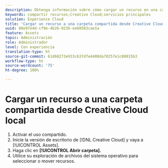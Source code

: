 ```yaml
---
description: Obtenga información sobre cómo cargar un recurso en una carpeta compartida desde el escritorio de Creative Cloud a Experience Cloud.
keywords: compartir recursos;Creative Cloud;servicios principales
solution: Experience Cloud
title: 'Cargar un recurso a una carpeta compartida desde Creative Cloud local '
uuid: 88e97e4d-cf9e-4b26-923b-ee60583cae1a
feature: Assets
topic: Administración
role: Administrador
level: Con experiencia
translation-type: ht
source-git-commit: 61d60273e933c637dfe4400da78257e1c80015b3
workflow-type: ht
source-wordcount: '75'
ht-degree: 100%

---
```



# Cargar un recurso a una carpeta compartida desde Creative Cloud local

1. Activar el uso compartido.
1. Inicie la versión de escritorio de [!DNL Creative Cloud] y vaya a [!UICONTROL Assets].
1. Haga clic en **[!UICONTROL Abrir carpeta].**
1. Utilice su exploración de archivos del sistema operativo para seleccionar o mover recursos.
